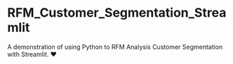 # RFM_Customer_Segmentation_Streamlit
A demonstration of using Python to RFM Analysis Customer Segmentation with Streamlit. ❤️
